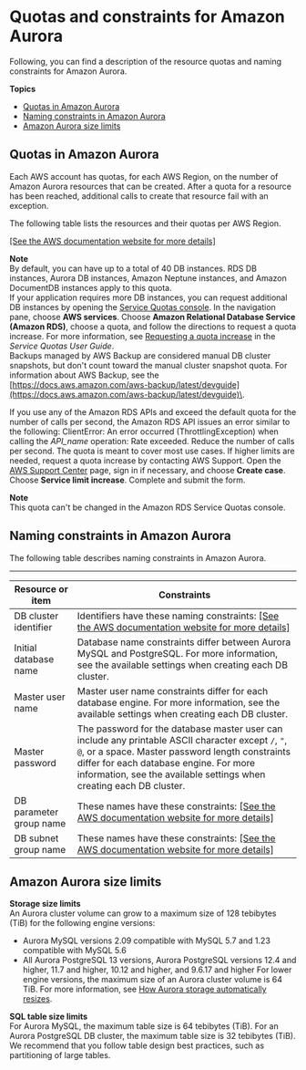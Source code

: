 # Quotas and constraints for Amazon Aurora<a name="CHAP_Limits"></a>

Following, you can find a description of the resource quotas and naming constraints for Amazon Aurora\.

**Topics**
+ [Quotas in Amazon Aurora](#RDS_Limits.Limits)
+ [Naming constraints in Amazon Aurora](#RDS_Limits.Constraints)
+ [Amazon Aurora size limits](#RDS_Limits.FileSize.Aurora)

## Quotas in Amazon Aurora<a name="RDS_Limits.Limits"></a>

Each AWS account has quotas, for each AWS Region, on the number of Amazon Aurora resources that can be created\. After a quota for a resource has been reached, additional calls to create that resource fail with an exception\.

The following table lists the resources and their quotas per AWS Region\.

[\[See the AWS documentation website for more details\]](http://docs.aws.amazon.com/AmazonRDS/latest/AuroraUserGuide/CHAP_Limits.html)

**Note**  
By default, you can have up to a total of 40 DB instances\. RDS DB instances, Aurora DB instances, Amazon Neptune instances, and Amazon DocumentDB instances apply to this quota\.  
If your application requires more DB instances, you can request additional DB instances by opening the [Service Quotas console](https://console.aws.amazon.com/servicequotas/home?region=us-east-1#!/dashboard)\. In the navigation pane, choose **AWS services**\. Choose **Amazon Relational Database Service \(Amazon RDS\)**, choose a quota, and follow the directions to request a quota increase\. For more information, see [Requesting a quota increase](https://docs.aws.amazon.com/servicequotas/latest/userguide/request-increase.html) in the *Service Quotas User Guide*\.  
Backups managed by AWS Backup are considered manual DB cluster snapshots, but don't count toward the manual cluster snapshot quota\. For information about AWS Backup, see the [https://docs.aws.amazon.com/aws-backup/latest/devguide](https://docs.aws.amazon.com/aws-backup/latest/devguide)\.

If you use any of the Amazon RDS APIs and exceed the default quota for the number of calls per second, the Amazon RDS API issues an error similar to the following: ClientError: An error occurred \(ThrottlingException\) when calling the *API\_name* operation: Rate exceeded\. Reduce the number of calls per second\. The quota is meant to cover most use cases\. If higher limits are needed, request a quota increase by contacting AWS Support\. Open the [AWS Support Center](https://console.aws.amazon.com/support/home#/) page, sign in if necessary, and choose **Create case**\. Choose **Service limit increase**\. Complete and submit the form\.

**Note**  
This quota can't be changed in the Amazon RDS Service Quotas console\.

## Naming constraints in Amazon Aurora<a name="RDS_Limits.Constraints"></a>

The following table describes naming constraints in Amazon Aurora\. 


****  

| Resource or item | Constraints | 
| --- | --- | 
| DB cluster identifier |  Identifiers have these naming constraints: [\[See the AWS documentation website for more details\]](http://docs.aws.amazon.com/AmazonRDS/latest/AuroraUserGuide/CHAP_Limits.html)  | 
|  Initial database name  |  Database name constraints differ between Aurora MySQL and PostgreSQL\. For more information, see the available settings when creating each DB cluster\.  | 
|  Master user name  |  Master user name constraints differ for each database engine\. For more information, see the available settings when creating each DB cluster\.  | 
|  Master password  |  The password for the database master user can include any printable ASCII character except `/`, `"`, `@`, or a space\. Master password length constraints differ for each database engine\. For more information, see the available settings when creating each DB cluster\.  | 
| DB parameter group name |  These names have these constraints: [\[See the AWS documentation website for more details\]](http://docs.aws.amazon.com/AmazonRDS/latest/AuroraUserGuide/CHAP_Limits.html)  | 
|  DB subnet group name  |  These names have these constraints: [\[See the AWS documentation website for more details\]](http://docs.aws.amazon.com/AmazonRDS/latest/AuroraUserGuide/CHAP_Limits.html)  | 

## Amazon Aurora size limits<a name="RDS_Limits.FileSize.Aurora"></a>

**Storage size limits**  
An Aurora cluster volume can grow to a maximum size of 128 tebibytes \(TiB\) for the following engine versions:  
+ Aurora MySQL versions 2\.09 compatible with MySQL 5\.7 and 1\.23 compatible with MySQL 5\.6
+ All Aurora PostgreSQL 13 versions, Aurora PostgreSQL versions 12\.4 and higher, 11\.7 and higher, 10\.12 and higher, and 9\.6\.17 and higher
For lower engine versions, the maximum size of an Aurora cluster volume is 64 TiB\. For more information, see [How Aurora storage automatically resizes](Aurora.Overview.StorageReliability.md#aurora-storage-growth)\.

**SQL table size limits**  
For Aurora MySQL, the maximum table size is 64 tebibytes \(TiB\)\. For an Aurora PostgreSQL DB cluster, the maximum table size is 32 tebibytes \(TiB\)\. We recommend that you follow table design best practices, such as partitioning of large tables\.